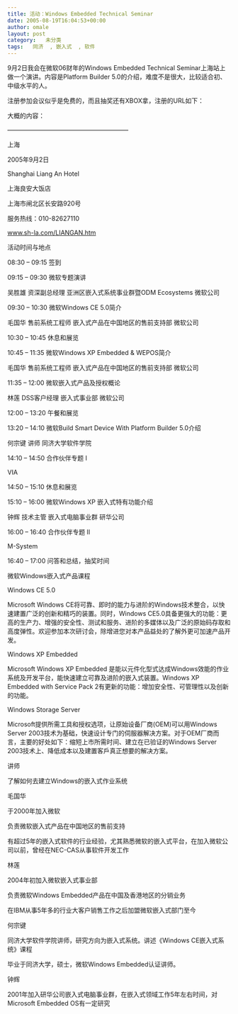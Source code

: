 ```yaml
---
title: 活动：Windows Embedded Technical Seminar
date: 2005-08-19T16:04:53+00:00
author: omale
layout: post
category:   未分类
tags:   同济  , 嵌入式  , 软件
---
```

9月2日我会在微软06财年的Windows Embedded Technical Seminar上海站上做一个演讲。内容是Platform Builder 5.0的介绍，难度不是很大，比较适合初、中级水平的人。
	  
注册参加会议似乎是免费的，而且抽奖还有XBOX拿，注册的URL如下：

大概的内容：

&#8212;&#8212;&#8212;&#8212;&#8212;&#8212;&#8212;&#8212;&#8212;&#8212;&#8212;&#8212;&#8212;&#8212;&#8212;&#8212;&#8212;&#8212;&#8212;&#8211;

上海
	  
2005年9月2日    
	  
Shanghai Liang An Hotel
	  
上海良安大饭店 
	  
上海市闸北区长安路920号
	  
服务热线：010-82627110
	  
www.sh-la.com/LIANGAN.htm  
	  
 
	  
  
	  
 
	  
  活动时间与地点  
	  
08:30 &#8211; 09:15  签到 
	  
09:15 &#8211; 09:30  微软专题演讲 
	  
吴胜雄 资深副总经理 亚洲区嵌入式系统事业群暨ODM Ecosystems 微软公司 
	  
09:30 &#8211; 10:30  微软Windows CE 5.0简介 
	  
毛国华 售前系统工程师 嵌入式产品在中国地区的售前支持部 微软公司 
	  
10:30 &#8211; 10:45  休息和展览 
	  
10:45 &#8211; 11:35  微软Windows XP Embedded & WEPOS简介 
	  
毛国华 售前系统工程师 嵌入式产品在中国地区的售前支持部 微软公司 
	  
11:35 &#8211; 12:00  微软嵌入式产品及授权概论  
	  
林莲 DSS客户经理 嵌入式事业部 微软公司 
	  
12:00 &#8211; 13:20  午餐和展览 
	  
13:20 &#8211; 14:10   微软Build Smart Device With Platform Builder 5.0介绍 
	  
何宗键 讲师 同济大学软件学院 
	  
14:10 &#8211; 14:50  合作伙伴专题 I 
	  
VIA 
	  
14:50 &#8211; 15:10   休息和展览 
	  
15:10 &#8211; 16:00  微软Windows XP 嵌入式特有功能介绍 
	  
钟辉 技术主管 嵌入式电脑事业群 研华公司 
	  
16:00 &#8211; 16:40   合作伙伴专题 II 
	  
M-System  
	  
16:40 &#8211; 17:00  问答和总结，抽奖时间 
	  
 
	  
 
	  
   
	  
    
	  
 
	  
  微软Windows嵌入式产品课程  

 
	  
 Windows CE 5.0

Microsoft Windows CE将可靠、即时的能力与进阶的Windows技术整合，以快速建置广泛的创新和精巧的装置。同时，Windows CE5.0具备更强大的功能：更高的生产力、增强的安全性、测试和服务、进阶的多媒体以及广泛的原始码存取和高度弹性。欢迎参加本次研讨会，除增进您对本产品益处的了解外更可加速产品开发。
	  
 
	  
  
	  
 

 
	  
 Windows XP Embedded

Microsoft Windows XP Embedded 是能以元件化型式达成Windows效能的作业系统及开发平台，能快速建立可靠及进阶的嵌入式装置。Windows XP Embedded with Service Pack 2有更新的功能：增加安全性、可管理性以及创新的功能。
	  
 
	  
  
	  
 

 
	  
 Windows Storage Server 

Microsoft提供所需工具和授权选项，让原始设备厂商(OEM)可以用Windows Server 2003技术为基础，快速设计专门的伺服器解决方案。对于OEM厂商而言，主要的好处如下：缩短上市所需时间、建立在已验证的Windows Server 2003技术上、降低成本以及建置客戶真正想要的解决方案。 
	  
 
	  
 
	  
   讲师  
	  
 了解如何去建立Windows的嵌入式作业系统 
	  
 
	  
 
	  
 毛国华
	  
于2000年加入微软
	  
负责微软嵌入式产品在中国地区的售前支持
	  
有超过5年的嵌入式软件的行业经验，尤其熟悉微软的嵌入式平台，在加入微软公司以前，曾经在NEC-CAS从事软件开发工作 
	  
 
	  
 
	  
 林莲
	  
2004年初加入微软嵌入式事业部
	  
负责微软Windows Embedded产品在中国及香港地区的分销业务 
	  
在IBM从事5年多的行业大客户销售工作之后加盟微软嵌入式部门至今  
	  
 
	  
 
	  
 何宗键
	  
同济大学软件学院讲师，研究方向为嵌入式系统。讲述《Windows CE嵌入式系统》课程
	  
毕业于同济大学，硕士，微软Windows Embedded认证讲师。 
	  
 
	  
 
	  
 钟辉
	  
2001年加入研华公司嵌入式电脑事业群，在嵌入式领域工作5年左右时间，对Microsoft Embedded OS有一定研究 
	  
 
	  
 
	  
 
	  
</a>